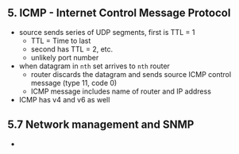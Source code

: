 ## 5. ICMP - Internet Control Message Protocol
- source sends series of UDP segments, first is TTL = 1 
    - TTL = Time to last
    - second has TTL = 2, etc.
    - unlikely port number
- when datagram in `nth` set arrives to `nth` router
    - router discards the datagram and sends source ICMP control message (type 11, code 0)
    - ICMP message includes name of router and IP address
- ICMP has v4 and v6 as well

## 5.7 Network management and SNMP
- 